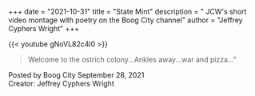 +++
date = "2021-10-31"
title = "State Mint"
description = " JCW's short video montage with poetry on the Boog City channel"
author = "Jeffrey Cyphers Wright"
+++

{{< youtube gNoVL82c4l0 >}}  

>Welcome to the ostrich colony...Ankles away...war and pizza..."

Posted by Boog City September 28, 2021  
Creator: Jeffrey Cyphers Wright